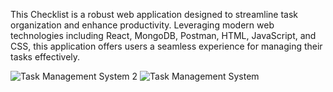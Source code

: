 This Checklist is a robust web application designed to streamline task organization and enhance
productivity. Leveraging modern web technologies including React, MongoDB, Postman, HTML, JavaScript, and CSS, this
application offers users a seamless experience for managing their tasks effectively.


![Task Management System 2](https://github.com/AK-2-3-4/Checklist-App/assets/116898662/ddbab9c1-a351-426b-b40f-cbf42474c92e) ![Task Management System ](https://github.com/AK-2-3-4/Checklist-App/assets/116898662/79544a21-5cbe-489a-9303-31452eaa6b88)

